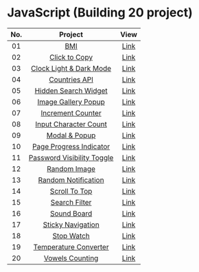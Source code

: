 # JavaScript (Building 20 project)

| No. |                   Project             |          View          |
|:----:|:------------------------------------------:|:-------------------------:|
|   01  | [BMI](https://github.com/tawananan/Javascript-in-20-days/tree/main/BMI)|[Link](https://bmi-calculator-tawananan.netlify.app/)|
|   02  | [Click to Copy](https://github.com/tawananan/Javascript-in-20-days/tree/main/Click-to-Copy)|[Link](https://click-to-copy-tawananan.netlify.app/)|
|   03  | [Clock Light & Dark Mode](https://github.com/tawananan/Javascript-in-20-days/tree/main/Clock-Light%26Dark-Mode)|[Link](https://clock-light-and-dark-mode-tawananan.netlify.app/)|
|   04  | [Countries API](https://github.com/tawananan/Javascript-in-20-days/tree/main/Countries-API)|[Link](https://countries-api-tawananan.netlify.app/)|
|   05  | [Hidden Search Widget](https://github.com/tawananan/Javascript-in-20-days/tree/main/Hidden-Search-Widget)|[Link](https://hidden-search-widget-tawananan.netlify.app/)|
|   06  | [Image Gallery Popup](https://github.com/tawananan/Javascript-in-20-days/tree/main/Image-Gallery-Popup)|[Link](https://image-gallery-popup-tawananan.netlify.app/)|
|   07  | [Increment Counter](https://github.com/tawananan/Javascript-in-20-days/tree/main/Increment-Counter)|[Link](https://increment-counter-tawananan.netlify.app/)|
|   08  | [Input Character Count](https://github.com/tawananan/Javascript-in-20-days/tree/main/Input-Character-Count)|[Link](https://input-character-count-tawananan.netlify.app/)|
|   09  | [Modal & Popup](https://github.com/tawananan/Javascript-in-20-days/tree/main/Modal%26Popup)|[Link](https://modal-and-popup-tawananan.netlify.app/)|
|   10  | [Page Progress Indicator](https://github.com/tawananan/Javascript-in-20-days/tree/main/Page-Progress-Indicator)|[Link](https://page-progress-indicator-tawananan.netlify.app/)|
|   11  | [Password Visibility Toggle](https://github.com/tawananan/Javascript-in-20-days/tree/main/Password-Visibility-Toggle)|[Link](https://password-visibility-toggle-tawananan.netlify.app/)|
|   12  | [Random Image](https://github.com/tawananan/Javascript-in-20-days/tree/main/Random-Image)|[Link](https://random-image-tawananan.netlify.app/)|
|   13  | [Random Notification](https://github.com/tawananan/Javascript-in-20-days/tree/main/Random-Notification)|[Link](https://random-notification-tawananan.netlify.app/)|
|   14  | [Scroll To Top](https://github.com/tawananan/Javascript-in-20-days/tree/main/Scroll-to-Top)|[Link](https://scroll-to-top-tawananan.netlify.app/)|
|   15  | [Search Filter](https://github.com/tawananan/Javascript-in-20-days/tree/main/Search-Filter)|[Link](https://search-filter-tawananan.netlify.app/)|
|   16  | [Sound Board](https://github.com/tawananan/Javascript-in-20-days/tree/main/Sound-Board)|[Link](https://sound-board-tawananan.netlify.app/)|
|   17  | [Sticky Navigation](https://github.com/tawananan/Javascript-in-20-days/tree/main/Sticky-Navigation)|[Link](https://sticky-navigation-tawananan.netlify.app/)|
|   18  | [Stop Watch](https://github.com/tawananan/Javascript-in-20-days/tree/main/Stopwatch)|[Link](https://stopwatch-tawananan.netlify.app/)|
|   19  | [Temperature Converter](https://github.com/tawananan/Javascript-in-20-days/tree/main/Temperature-Converter)|[Link](https://temperature-converter-tawananan.netlify.app/)|
|   20  | [Vowels Counting](https://github.com/tawananan/Javascript-in-20-days/tree/main/Vowels-Counting)|[Link](https://vowels-counting-tawananan.netlify.app/)|
